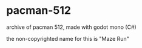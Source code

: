 # pacman-512
archive of pacman 512, made with godot mono (C#)

the non-copyrighted name for this is "Maze Run"
